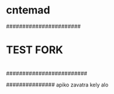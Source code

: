 # cntemad

#######################
#
#       TEST FORK
#
#########################


###############
apiko zavatra kely alo

